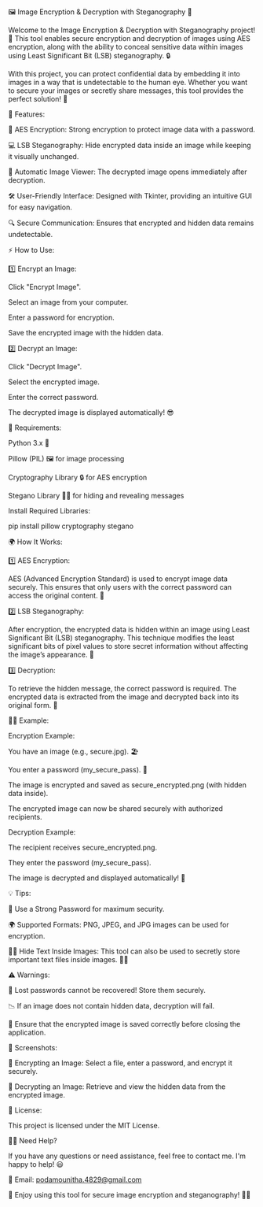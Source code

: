 🖼️ Image Encryption & Decryption with Steganography 🔐

Welcome to the Image Encryption & Decryption with Steganography project! 🎉 This tool enables secure encryption and decryption of images using AES encryption, along with the ability to conceal sensitive data within images using Least Significant Bit (LSB) steganography. 🔒

With this project, you can protect confidential data by embedding it into images in a way that is undetectable to the human eye. Whether you want to secure your images or secretly share messages, this tool provides the perfect solution! 🚀

🌟 Features:

🔐 AES Encryption: Strong encryption to protect image data with a password.

💻 LSB Steganography: Hide encrypted data inside an image while keeping it visually unchanged.

📸 Automatic Image Viewer: The decrypted image opens immediately after decryption.

🛠️ User-Friendly Interface: Designed with Tkinter, providing an intuitive GUI for easy navigation.

🔍 Secure Communication: Ensures that encrypted and hidden data remains undetectable.

⚡ How to Use:

1️⃣ Encrypt an Image:

Click "Encrypt Image".

Select an image from your computer.

Enter a password for encryption.

Save the encrypted image with the hidden data.

2️⃣ Decrypt an Image:

Click "Decrypt Image".

Select the encrypted image.

Enter the correct password.

The decrypted image is displayed automatically! 😎

🔧 Requirements:

Python 3.x 🐍

Pillow (PIL) 🖼️ for image processing

Cryptography Library 🔒 for AES encryption

Stegano Library 🕵️‍♂️ for hiding and revealing messages

Install Required Libraries:

pip install pillow cryptography stegano

🌍 How It Works:

1️⃣ AES Encryption:

AES (Advanced Encryption Standard) is used to encrypt image data securely. This ensures that only users with the correct password can access the original content. 🔐

2️⃣ LSB Steganography:

After encryption, the encrypted data is hidden within an image using Least Significant Bit (LSB) steganography. This technique modifies the least significant bits of pixel values to store secret information without affecting the image’s appearance. 🤫

3️⃣ Decryption:

To retrieve the hidden message, the correct password is required. The encrypted data is extracted from the image and decrypted back into its original form. 🧩

🧑‍💻 Example:

Encryption Example:

You have an image (e.g., secure.jpg). 🏖️

You enter a password (my_secure_pass). 🔑

The image is encrypted and saved as secure_encrypted.png (with hidden data inside).

The encrypted image can now be shared securely with authorized recipients.

Decryption Example:

The recipient receives secure_encrypted.png.

They enter the password (my_secure_pass).

The image is decrypted and displayed automatically! 🌈

💡 Tips:

🔑 Use a Strong Password for maximum security.

🌍 Supported Formats: PNG, JPEG, and JPG images can be used for encryption.

🕵️‍♂️ Hide Text Inside Images: This tool can also be used to secretly store important text files inside images. 📄🎨

⚠️ Warnings:

🚨 Lost passwords cannot be recovered! Store them securely.

📉 If an image does not contain hidden data, decryption will fail.

🛑 Ensure that the encrypted image is saved correctly before closing the application.

📸 Screenshots:

📌 Encrypting an Image:
Select a file, enter a password, and encrypt it securely.

📌 Decrypting an Image:
Retrieve and view the hidden data from the encrypted image.

📜 License:

This project is licensed under the MIT License.

🙋‍♂️ Need Help?

If you have any questions or need assistance, feel free to contact me. I'm happy to help! 😃

📩 Email: podamounitha.4829@gmail.com


🎉 Enjoy using this tool for secure image encryption and steganography! 🚀🔐


